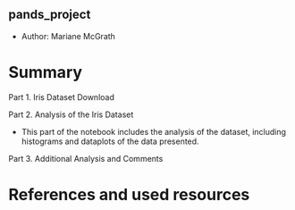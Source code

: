 ## pands_project
- Author: Mariane McGrath

# Summary

Part 1. Iris Dataset Download

Part 2. Analysis of the Iris Dataset
 - This part of the notebook includes the analysis of the dataset, including histograms and dataplots of the data presented.

Part 3. Additional Analysis and Comments

# References and used resources

